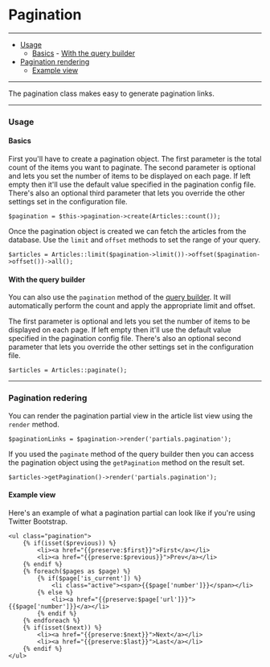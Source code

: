 # Pagination

--------------------------------------------------------

* [Usage](#usage)
	- [Basics](#usage_basics)
	- [With the query builder](#usage_with_the_query_builder)
* [Pagination rendering](#pagination_rendering)
	- [Example view](#pagination_rendering_example_view)

--------------------------------------------------------

The pagination class makes easy to generate pagination links.

--------------------------------------------------------

<a id="usage"></a>

### Usage

<a id="usage_basics"></a>

#### Basics

First you'll have to create a pagination object. The first parameter is the total count of the items you want to paginate. The second parameter is optional and lets you set the number of items to be displayed on each page. If left empty then it'll use the default value specified in the pagination config file. There's also an optional third parameter that lets you override the other settings set in the configuration file.

	$pagination = $this->pagination->create(Articles::count());

Once the pagination object is created we can fetch the articles from the database. Use the ```limit``` and ```offset``` methods to set the range of your query.

	$articles = Articles::limit($pagination->limit())->offset($pagination->offset())->all();

<a id="usage_with_the_query_builder"></a>

#### With the query builder

You can also use the ```pagination``` method of the [query builder](:base_url:/docs/:version:/databases-sql:query-builder). It will automatically perform the count and apply the appropriate limit and offset.

The first parameter is optional and lets you set the number of items to be displayed on each page. If left empty then it'll use the default value specified in the pagination config file. There's also an optional second parameter that lets you override the other settings set in the configuration file.

	$articles = Articles::paginate();

--------------------------------------------------------

<a id="pagination_rendering"></a>

### Pagination redering

You can render the pagination partial view in the article list view using the ```render``` method.

	$paginationLinks = $pagination->render('partials.pagination');

If you used the ```paginate``` method of the query builder then you can access the pagination object using the ```getPagination``` method on the result set.

	$articles->getPagination()->render('partials.pagination');

<a id="pagination_rendering_example_view"></a>

#### Example view

Here's an example of what a pagination partial can look like if you're using Twitter Bootstrap.

	<ul class="pagination">
		{% if(isset($previous)) %}
			<li><a href="{{preserve:$first}}">First</a></li>
			<li><a href="{{preserve:$previous}}">Prev</a></li>
		{% endif %}
		{% foreach($pages as $page) %}
			{% if($page['is_current']) %}
				<li class="active"><span>{{$page['number']}}</span></li>
			{% else %}
				<li><a href="{{preserve:$page['url']}}">{{$page['number']}}</a></li>
			{% endif %}
		{% endforeach %}
		{% if(isset($next)) %}
			<li><a href="{{preserve:$next}}">Next</a></li>
			<li><a href="{{preserve:$last}}">Last</a></li>
		{% endif %}
	</ul>
